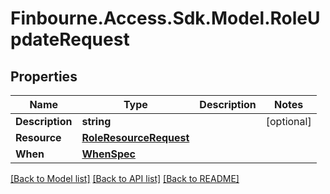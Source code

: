 
# Finbourne.Access.Sdk.Model.RoleUpdateRequest

## Properties

Name | Type | Description | Notes
------------ | ------------- | ------------- | -------------
**Description** | **string** |  | [optional] 
**Resource** | [**RoleResourceRequest**](RoleResourceRequest.md) |  | 
**When** | [**WhenSpec**](WhenSpec.md) |  | 

[[Back to Model list]](../README.md#documentation-for-models)
[[Back to API list]](../README.md#documentation-for-api-endpoints)
[[Back to README]](../README.md)

